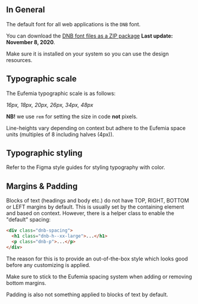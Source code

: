 ## In General

The default font for all web applications is the `DNB` font.

You can download the [DNB font files as a ZIP package](https://github.com/dnbexperience/eufemia/blob/develop/packages/dnb-ui-lib/assets/fonts/DNB.zip?raw=true) **Last update: November 8, 2020**.

Make sure it is installed on your system so you can use the design resources.

## Typographic scale

The Eufemia typographic scale is as follows:

_16px, 18px, 20px, 26px, 34px, 48px_

**NB!** we use `rem` for setting the size in code **not** pixels.

Line-heights vary depending on context but adhere to the Eufemia space units (multiples of 8 including halves (4px)).

## Typographic styling

Refer to the Figma style guides for styling typography with color.

## Margins & Padding

Blocks of text (headings and body etc.) do not have TOP, RIGHT, BOTTOM or LEFT margins by default. This is usually set by the containing element and based on context. However, there is a helper class to enable the "default" spacing:

```html
<div class="dnb-spacing">
  <h1 class="dnb-h--xx-large">...</h1>
  <p class="dnb-p">...</p>
</div>
```

The reason for this is to provide an out-of-the-box style which looks good before any customizing is applied.

Make sure to stick to the Eufemia spacing system when adding or removing bottom margins.

Padding is also not something applied to blocks of text by default.
